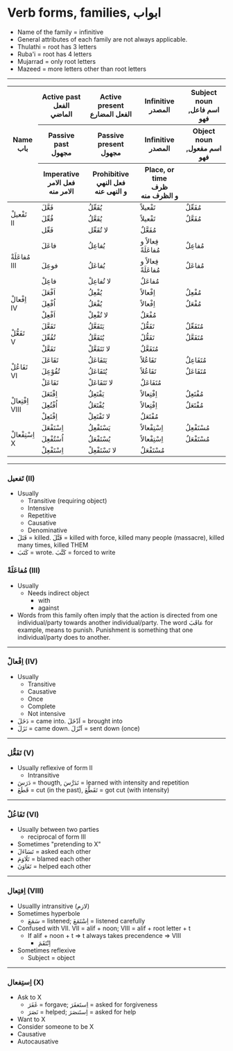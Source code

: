 # Verb forms, families, ابواب

- Name of the family = infinitive
- General attributes of each family are not always applicable.
- Thulathi = root has 3 letters
- Ruba'i = root has 4 letters
- Mujarrad = only root letters
- Mazeed = more letters other than root letters

---

<table>
    <thead>
        <tr>
            <th rowspan=3>
                Name
                <br />
                باب
            </th>
            <th>
                Active past
                <br />
                الفعل الماضي
            </th>
            <th>
                Active present
                <br />
                الفعل المضارع
            </th>
            <th>
                Infinitive
                <br />
                المصدر
            </th>
            <th>
                Subject noun
                <br />
                اسم فاعل, فهو
            </th>
        </tr>
        <tr>
            <th>
                Passive past
                <br />
                مجهول
            </th>
            <th>
                Passive present
                <br />
                مجهول
            </th>
            <th>
                Infinitive
                <br />
                المصدر
            </th>
            <th>
                Object noun
                <br />
                اسم مفعول, فهو
            </th>
        </tr>
        <tr>
            <th>
                Imperative
                <br />
                فعل الامر
                <br />
                الامر منه
            </th>
            <th>
                Prohibitive
                <br />
                فعل النهي
                <br />
                و النهی عنه
            </th>
            <th>
                Place, or time
                <br />
                ظرف
                <br />
                و الظرف منه
            </th>
            <th>
            </th>
        </tr>
    </thead>
    <tbody>
        <tr>
            <td rowspan=3>
                تَفْعيلْ
                <br/>
                II
            </td>
            <td>فَعَّلَ</td>
            <td>يُفَعِّلُ</td>
            <td>تَفْعيلاً</td>
            <td>مُفَعِّلٌ</td>
        </tr>
        <tr>
            <td>فُعِّلَ</td>
            <td>یُفَعَّلُ</td>
            <td>تَفْعيلاً</td>
            <td>مُفَعَّلٌ</td>
        </tr>
        <tr>
            <td>فَعِّل</td>
            <td>لا تُفَعِّل</td>
            <td>مُفَعَّلٌ</td>
            <td></td>
        </tr>
        <tr>
            <td rowspan=3>
                مُفاعَلَةْ
                <br/>
                III
            </td>
            <td>فاعَلَ</td>
            <td>يُفاعِلُ</td>
            <td>فِعالاً و مُفاعَلَةً</td>
            <td>مُفاعِلٌ</td>
        </tr>
        <tr>
            <td>فوعِلَ</td>
            <td>يُفاعَلُ</td>
            <td>فِعالاً و مُفاعَلَةً</td>
            <td>مُفاعَلٌ</td>
        </tr>
        <tr>
            <td>فاعِلْ</td>
            <td>لا تُفاعِلْ</td>
            <td>مُفاعَلٌ</td>
            <td></td>
        </tr>
        <tr>
            <td rowspan=3>
                اِفْعالْ
                <br/>
                IV
            </td>
            <td>اَفْعَلَ</td>
            <td>یُفْعِلُ</td>
            <td>اِفْعالاً</td>
            <td>مُفْعِلٌ</td>
        </tr>
        <tr>
            <td>اُفْعِلَ</td>
            <td>یُفْعَلُ</td>
            <td>اِفْعالاً</td>
            <td>مُفْعَلٌ</td>
        </tr>
        <tr>
            <td>اَفْعِلْ</td>
            <td>لا تُفْعِلْ</td>
            <td>مُفْعَلٌ</td>
            <td></td>
        </tr>
        <tr>
            <td rowspan=3>
                تَفَعُّلْ
                <br/>
                V
            </td>
            <td>تَفَعَّلَ</td>
            <td>يَتَفَعَّلُ</td>
            <td>تَفَعُّلً</td>
            <td>مُتَفَعِّلٌ</td>
        </tr>
        <tr>
            <td>تُفُعِّلَ</td>
            <td>يُتَفَعَّلُ</td>
            <td>تَفَعُّلً</td>
            <td>مُتَفَعَّلٌ</td>
        </tr>
        <tr>
            <td>تَفَعَّلْ</td>
            <td>لا تَتَفَعَّلْ</td>
            <td>مُتَفَعَّلٌ</td>
            <td></td>
        </tr>
        <tr>
            <td rowspan=3>
                تَفَاعُلْ
                <br/>
                VI
            </td>
            <td>تَفَاعَلَ</td>
            <td>يَتَفَاعَلُ</td>
            <td>تَفَاعُلاً</td>
            <td>مُتَفَاعِلٌ</td>
        </tr>
        <tr>
            <td>تُفُوْعِلَ</td>
            <td>يُتَفَاعَلُ</td>
            <td>تَفَاعُلاً</td>
            <td>مُتَفَاعَلٌ</td>
        </tr>
        <tr>
            <td>تَفَاعَلْ</td>
            <td>لا تَتَفَاعَلْ</td>
            <td>مُتَفَاعَلٌ</td>
            <td></td>
        </tr>
        <tr>
            <td rowspan=3>
                اِفْتِعالْ
                <br/>
                VIII
            </td>
            <td>اِفْتَعَلَ</td>
            <td>يَفْتَعِلُ</td>
            <td>اِفْتِعالاً</td>
            <td>مُفْتَعِلٌ</td>
        </tr>
        <tr>
            <td>اُفْتُعِلَ</td>
            <td>يُفْتَعَلُ</td>
            <td>اِفْتِعالاً</td>
            <td>مُفْتَعَلٌ</td>
        </tr>
        <tr>
            <td>اِفْتَعِلْ</td>
            <td>لا تَفْتَعِلْ</td>
            <td>مُفْتَعَلٌ</td>
            <td></td>
        </tr>
        <tr>
            <td rowspan=3>
                اِسْتِفْعالْ
                <br/>
                X
            </td>
            <td>اِسْتَفْعَلَ</td>
            <td>يَسْتَفْعِلُ</td>
            <td>اِسْتِفْعالاً</td>
            <td>مُسْتَفْعِلُ</td>
        </tr>
        <tr>
            <td>اُسْتُفْعِلَ</td>
            <td>يُسْتَفْعَلُ</td>
            <td>اِسْتِفْعالاً</td>
            <td>مُسْتَفْعَلٌ</td>
        </tr>
        <tr>
            <td>اِسْتَفْعِلْ</td>
            <td>لا تَسْتَفْعِلْ</td>
            <td>مُسْتَفْعَلٌ</td>
            <td></td>
        </tr>
    </tbody>
</table>

---

### تَفعیل (II)

- Usually
  - Transitive (requiring object)
  - Intensive
  - Repetitive
  - Causative
  - Denominative
- قَتَلَ = killed. قَتَّلَ = killed with force, killed many people (massacre), killed many times, killed THEM
- کَتَبَ = wrote. کَتَّبَ = forced to write

### مُفاعَلَةْ (III)

- Usually
  - Needs indirect object
    - with
    - against
- Words from this family often imply that the action is directed from one individual/party towards
another individual/party. The word عاقَبَ for example, means to punish. Punishment is something that
one individual/party does to another.

---

### اِفْعالْ (IV)

- Usually
    - Transitive
    - Causative
    - Once
    - Complete
    - Not intensive
- دَخَلَ = came into. اَدْخَلَ = brought into
- نَزَلَ = came down. اَنْزَلَ = sent down (once)

---

### تَفَعُّل (V)

- Usually reflexive of form II
    - Intransitive
- دَرَسَ = thougth, تَدَرَّسَ = learned with intensity and repetition
- قَطَعَ = cut (in the past), تَقَطَّعَ = got cut (with intensity)

---

### تَفَاعُلْ (VI)

- Usually between two parties
    - reciprocal of form III
- Sometimes "pretending to X"
- تَسَاءَلَ = asked each other
- تَلَاوَمَ = blamed each other
- تَعَاوَنَ = helped each other

---

### اِفتِعال (VIII)

- Usuallly intransitive (لازم)
- Sometimes hyperbole
    - سَمَعَ = listened; اِسْتَمَعَ = listened carefully
- Confused with VII. VII = alif + noon; VIII = alif + root letter + t
    - If alif + noon + t => t always takes precendence => VIII
        - اِنْتَقَمَ
- Sometimes reflexive
    - Subject = object

---

### اِستِفعال (X)

- Ask to X
    - غَفَرَ = forgave; اِستَغفَرَ = asked for forgiveness
    - نَصَرَ = helped; اِستَنصَرَ = asked for help
- Want to X
- Consider someone to be X
- Causative
- Autocausative

